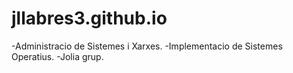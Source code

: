 # jllabres3.github.io
-Administracio de Sistemes i Xarxes.
-Implementacio de Sistemes Operatius.
-Jolia grup.
